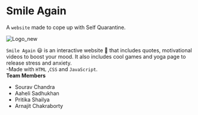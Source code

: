 # Smile Again
A `website` made to cope up with Self Quarantine.</br>

![Logo_new](https://user-images.githubusercontent.com/66815283/136042341-10e28443-6a63-410c-95d2-fb986a81c020.png)


`Smile Again` :smiley: is an interactive website :sparkler: that includes quotes, motivational videos to boost your mood. It also includes cool games and yoga page to release stress and anxiety.
</br>
-Made with `HTML` ,`CSS` and `JavaScript`.</br>
**Team Members**
- Sourav Chandra
- Aaheli Sadhukhan
- Pritika Shailya
- Arnajit Chakraborty
